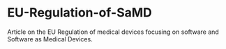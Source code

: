 # EU-Regulation-of-SaMD
Article on the EU Regulation of medical devices focusing on software and Software as Medical Devices.
